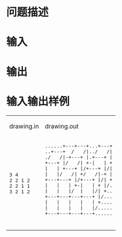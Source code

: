 

# 问题描述



# 输入



# 输出



# 输入输出样例


<table>
<tbody>
<tr>
<td>
<p>
drawing.in
</p>
</td>
<td>
<p>
drawing.out
</p>
</td>
</tr>
<tr>
<td>
<p>
<br/>
</p>
<pre class="prettyprint">3 4
2 2 1 2
2 2 1 1
3 2 1 2</pre>
<p>
<br/>
</p>
</td>
<td>
<pre class="prettyprint">......+---+---+...+---+
..+---+  /   /|../   /|
./   /|-+---+ |.+---+ |
+---+ |/   /| +-|   | +
|   | +---+ |/+---+ |/|
|   |/   /| +/   /|-+ |
+---+---+ |/+---+ |/| +
|   |   | +-|   | + |/.
|   |   |/  |   |/| +..
+---+---+---+---+ |/...
|   |   |   |   | +....
|   |   |   |   |/.....
+---+---+---+---+......</pre>
<br/>
</td>
</tr>
</tbody>
</table>
